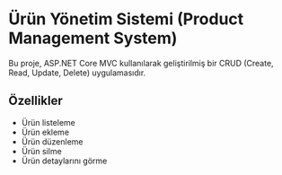 # Ürün Yönetim Sistemi (Product Management System)

Bu proje, ASP.NET Core MVC kullanılarak geliştirilmiş bir CRUD (Create, Read, Update, Delete) uygulamasıdır.

## Özellikler

- Ürün listeleme
- Ürün ekleme
- Ürün düzenleme
- Ürün silme
- Ürün detaylarını görme



